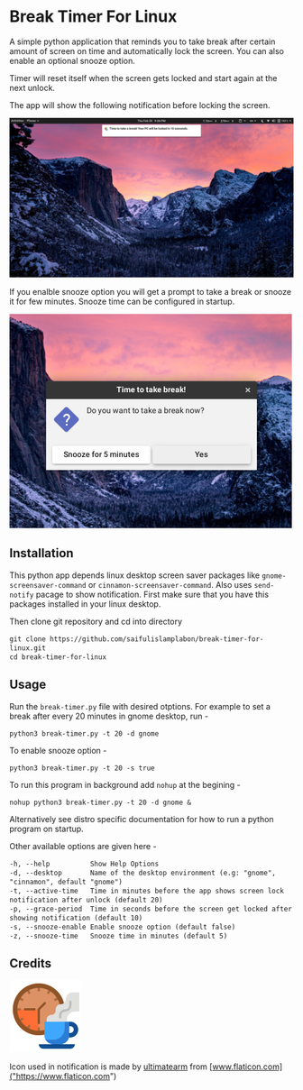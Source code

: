 # Break Timer For Linux
A simple python application that reminds you to take break after certain amount of screen on time and automatically lock the screen. You can also enable an optional snooze option. 

Timer will reset itself when the screen gets locked and start again at the next unlock. 

The app will show the following notification before locking the screen.

![Break Timer For Linux Preview](break-timer-preview.jpg)

If you enalble snooze option you will get a prompt to take a break or snooze it for few minutes. Snooze time can be configured in startup.

![Break Timer For Linux Snooze Prompt](snooze-preview.jpg)

## Installation

This python app depends linux desktop screen saver packages like `gnome-screensaver-command` or `cinnamon-screensaver-command`. Also uses `send-notify` pacage to show notification. First make sure that you have this packages installed in your linux desktop.

Then clone git repository and cd into directory

```
git clone https://github.com/saifulislamplabon/break-timer-for-linux.git
cd break-timer-for-linux
```

## Usage

Run the `break-timer.py` file with desired otptions. For example to set a break after every 20 minutes in gnome desktop, run -

```
python3 break-timer.py -t 20 -d gnome
```

To enable snooze option -

```
python3 break-timer.py -t 20 -s true
```

To run this program in background add `nohup` at the begining -

```
nohup python3 break-timer.py -t 20 -d gnome &
```

Alternatively see distro specific documentation for how to run a python program on startup.

Other available options are given here -

```
-h, --help          Show Help Options
-d, --desktop       Name of the desktop environment (e.g: "gnome", "cinnamon", default "gnome")
-t, --active-time   Time in minutes before the app shows screen lock notification after unlock (default 20)
-p, --grace-period  Time in seconds before the screen get locked after showing notification (default 10)
-s, --snooze-enable Enable snooze option (default false)
-z, --snooze-time   Snooze time in minutes (default 5)
```

## Credits
![Icon](icon.png)

Icon used in notification is made by [ultimatearm](https://www.flaticon.com/authors/ultimatearm) from [www.flaticon.com]("https://www.flaticon.com")
